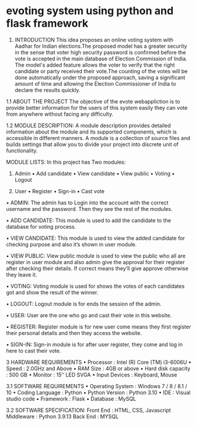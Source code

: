 # evoting system using python and flask framework

1. INTRODUCTION
   This idea proposes an online voting system with Aadhar for Indian elections.The proposed model has a greater security in the sense that voter high security password is confirmed before the vote is accepted in the main database of Election Commission of India. The model's added feature allows the voter to verify that the right candidate or party received their vote.The counting of the votes will be done automatically under the proposed approach, saving a significant amount of time and allowing the Election Commissioner of India to declare the results quickly.

1.1 ABOUT THE PROJECT 
	The objective of the evote webappliction is to provide better information for the users of this system easily they can vote from anywhere without facing any difficulty.
	
1.2 MODULE DESCRIPTION: 
 A module description provides detailed information about the module and its supported components, which is accessible in different manners. A module is a collection of source files and builds settings that allow you to divide your project into discrete unit of functionality. 

MODULE LISTS: 
In this project has Two modules:
1. Admin
  • Add candidate
  • View candidate
  • View public
  • Voting
  • Logout
  
2. User
  • Register
  • Sign-in
  • Cast vote
  
• ADMIN:
The admin has to Login into the account with the correct username and the password. Then they see the rest of the modules.

• ADD CANDIDATE:
This module is used to add the candidate to the database for voting process.

• VIEW CANDIDATE:
This module is used to view the added candidate for checking purpose and also it’s shown in user module.

• VIEW PUBLIC:
View public module is used to view the public who all are register in user module and also admin give the approval for their register after checking their details. If correct means they’ll give approve otherwise they leave it.

• VOTING:
Voting module is used for shows the votes of each candidates got and show the result of the winner.

• LOGOUT:
Logout module is for ends the session of the admin.

• USER:
User are the one who go and cast their vote in this website.

• REGISTER:
Register module is for new user come means they first register their personal details and then they access the website.

• SIGN-IN:
Sign-in module is for after user register, they come and log in here to cast their vote.

3 HARDWARE REQUIREMENTS
  • Processor : Intel (R) Core (TM) i3-6006U 
  • Speed : 2.0GHz and Above
  • RAM Size : 4GB or above
  • Hard disk capacity : 500 GB 
  • Monitor : 15’’ LED SVGA 
  • Input Devices : Keyboard, Mouse
  
3.1 SOFTWARE REQUIREMENTS
  • Operating System : Windows 7 / 8 / 8.1 / 10 
  • Coding Language : Python 
  • Python Version : Python 3.10
  • IDE : Visual studio code
  • Framework : Flask
  • Database : MySQL
  
3.2 SOFTWARE SPECIFICATION:
  Front End : HTML, CSS, Javascript
  Middleware : Python 3.9.13
  Back End : MYSQL

